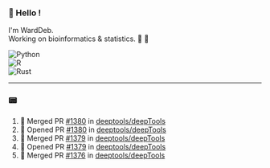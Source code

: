 ### :robot: Hello !

I'm WardDeb.  
Working on bioinformatics & statistics. 🧬 🧪  

![Python](https://img.shields.io/badge/python-3670A0?style=for-the-badge&logo=python&logoColor=ffdd54)  
![R](https://img.shields.io/badge/r-%23276DC3.svg?style=for-the-badge&logo=r&logoColor=white)  
![Rust](https://img.shields.io/badge/rust-%23000000.svg?style=for-the-badge&logo=rust&logoColor=white)  

---

### :pager:

<!--START_SECTION:activity-->
1. 🎉 Merged PR [#1380](https://github.com/deeptools/deepTools/pull/1380) in [deeptools/deepTools](https://github.com/deeptools/deepTools)
2. 💪 Opened PR [#1380](https://github.com/deeptools/deepTools/pull/1380) in [deeptools/deepTools](https://github.com/deeptools/deepTools)
3. 🎉 Merged PR [#1379](https://github.com/deeptools/deepTools/pull/1379) in [deeptools/deepTools](https://github.com/deeptools/deepTools)
4. 💪 Opened PR [#1379](https://github.com/deeptools/deepTools/pull/1379) in [deeptools/deepTools](https://github.com/deeptools/deepTools)
5. 🎉 Merged PR [#1376](https://github.com/deeptools/deepTools/pull/1376) in [deeptools/deepTools](https://github.com/deeptools/deepTools)
<!--END_SECTION:activity-->

